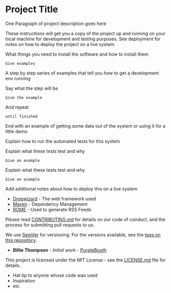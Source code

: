# Project Title

One Paragraph of project description goes here


These instructions will get you a copy of the project up and running on your local machine for development and testing purposes. See deployment for notes on how to deploy the project on a live system.


What things you need to install the software and how to install them

```
Give examples
```


A step by step series of examples that tell you how to get a development env running

Say what the step will be

```
Give the example
```

And repeat

```
until finished
```

End with an example of getting some data out of the system or using it for a little demo


Explain how to run the automated tests for this system


Explain what these tests test and why

```
Give an example
```


Explain what these tests test and why

```
Give an example
```


Add additional notes about how to deploy this on a live system


* [Dropwizard](http://www.dropwizard.io/1.0.2/docs/) - The web framework used
* [Maven](https://maven.apache.org/) - Dependency Management
* [ROME](https://rometools.github.io/rome/) - Used to generate RSS Feeds


Please read [CONTRIBUTING.md](https://gist.github.com/PurpleBooth/b24679402957c63ec426) for details on our code of conduct, and the process for submitting pull requests to us.


We use [SemVer](http://semver.org/) for versioning. For the versions available, see the [tags on this repository](https://github.com/your/project/tags). 


* **Billie Thompson** - *Initial work* - [PurpleBooth](https://github.com/PurpleBooth)


This project is licensed under the MIT License - see the [LICENSE.md](LICENSE.md) file for details.


* Hat tip to anyone whose code was used
* Inspiration
* etc
